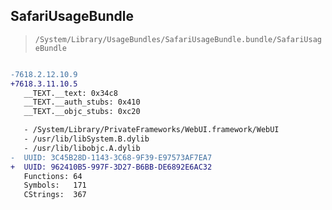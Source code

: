 ## SafariUsageBundle

> `/System/Library/UsageBundles/SafariUsageBundle.bundle/SafariUsageBundle`

```diff

-7618.2.12.10.9
+7618.3.11.10.5
   __TEXT.__text: 0x34c8
   __TEXT.__auth_stubs: 0x410
   __TEXT.__objc_stubs: 0xc20

   - /System/Library/PrivateFrameworks/WebUI.framework/WebUI
   - /usr/lib/libSystem.B.dylib
   - /usr/lib/libobjc.A.dylib
-  UUID: 3C45B28D-1143-3C68-9F39-E97573AF7EA7
+  UUID: 962410B5-997F-3D27-B6BB-DE6892E6AC32
   Functions: 64
   Symbols:   171
   CStrings:  367

```
